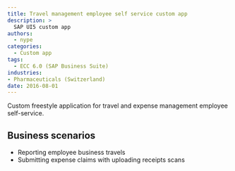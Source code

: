 ```yaml
---
title: Travel management employee self service custom app
description: >
  SAP UI5 custom app
authors:
  - nype
categories:
  - Custom app
tags:
  - ECC 6.0 (SAP Business Suite)
industries:
- Pharmaceuticals (Switzerland)
date: 2016-08-01
---
```


<!-- more -->

Custom freestyle application for travel and expense management employee self-service.

## Business scenarios
- Reporting employee business travels
- Submitting expense claims with uploading receipts scans



